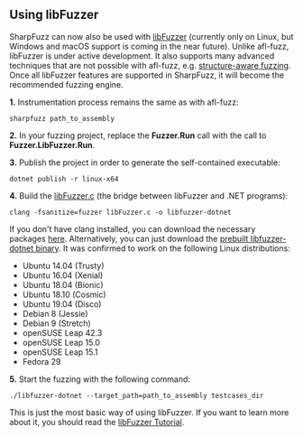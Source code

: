 ## Using libFuzzer

SharpFuzz can now also be used with [libFuzzer] (currently
only on Linux, but Windows and macOS support is coming in
the near future). Unlike afl-fuzz, libFuzzer is under active
development. It also supports many advanced techniques that
are not possible with afl-fuzz, e.g. [structure-aware fuzzing].
Once all libFuzzer features are supported in SharpFuzz, it will
become the recommended fuzzing engine.

**1.** Instrumentation process remains the same as with afl-fuzz:

```shell
sharpfuzz path_to_assembly
```

**2.** In your fuzzing project, replace the **Fuzzer.Run**
call with the call to **Fuzzer.LibFuzzer.Run**.

**3.** Publish the project in order to generate the
self-contained executable:

```shell
dotnet publish -r linux-x64
```

**4.** Build the [libFuzzer.c] (the bridge between
libFuzzer and .NET programs):

```shell
clang -fsanitize=fuzzer libFuzzer.c -o libfuzzer-dotnet
```

If you don't have clang installed, you can download the
necessary packages [here]. Alternatively, you can just
download the [prebuilt libfuzzer-dotnet binary]. It was
confirmed to work on the following Linux distributions:

- Ubuntu 14.04 (Trusty)
- Ubuntu 16.04 (Xenial)
- Ubuntu 18.04 (Bionic)
- Ubuntu 18.10 (Cosmic)
- Ubuntu 19.04 (Disco)
- Debian 8 (Jessie)
- Debian 9 (Stretch)
- openSUSE Leap 42.3
- openSUSE Leap 15.0
- openSUSE Leap 15.1
- Fedora 29

**5.** Start the fuzzing with the following command:

```shell
./libfuzzer-dotnet --target_path=path_to_assembly testcases_dir
```

This is just the most basic way of using libFuzzer.
If you want to learn more about it, you should read
the [libFuzzer Tutorial].

[libFuzzer]: http://llvm.org/docs/LibFuzzer.html
[structure-aware fuzzing]: https://github.com/google/fuzzer-test-suite/blob/master/tutorial/structure-aware-fuzzing.md
[libFuzzer.c]: https://github.com/Metalnem/sharpfuzz/raw/master/drivers/libFuzzer.c
[here]: https://apt.llvm.org
[prebuilt libfuzzer-dotnet binary]: https://github.com/Metalnem/sharpfuzz/releases/download/libfuzzer-dotnet-0.2.1/libfuzzer-dotnet-0.2.1.zip
[libFuzzer Tutorial]: https://github.com/google/fuzzer-test-suite/blob/master/tutorial/libFuzzerTutorial.md
